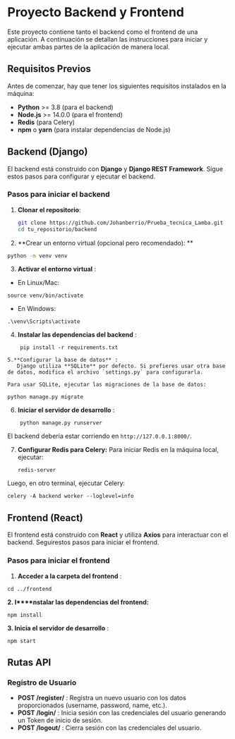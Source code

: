# Proyecto Backend y Frontend

Este proyecto contiene tanto el backend como el frontend de una aplicación. A continuación se detallan las instrucciones para iniciar y ejecutar ambas partes de la aplicación de manera local.

## Requisitos Previos

Antes de comenzar, hay que  tener los siguientes requisitos instalados en la máquina:

- **Python** >= 3.8 (para el backend)
- **Node.js** >= 14.0.0 (para el frontend)
- **Redis** (para Celery)
- **npm** o **yarn** (para instalar dependencias de Node.js)

## Backend (Django)

El backend está construido con **Django** y **Django REST Framework**. Sigue estos pasos para configurar y ejecutar el backend.

### Pasos para iniciar el backend

1. **Clonar el repositorio**:
   ```bash
   git clone https://github.com/Johanberrio/Prueba_tecnica_Lamba.git
   cd tu_repositorio/backend
   ```


2. **Crear un entorno virtual (opcional pero recomendado):		**

```bash
python -m venv venv
```


3. **Activar el entorno virtual** :

* En Linux/Mac:

```
source venv/bin/activate
```

* En Windows:

```
.\venv\Scripts\activate

```


4. **Instalar las dependencias del backend** :

```
    pip install -r requirements.txt
```

    5.**Configurar la base de datos** :
       Django utiliza **SQLite** por defecto. Si prefieres usar otra base de datos, modifica el archivo `settings.py` para configurarla.

    Para usar SQLite, ejecutar las migraciones de la base de datos:

```
python manage.py migrate 
```

6. **Iniciar el servidor de desarrollo** :

```
    python manage.py runserver
```

El backend debería estar corriendo en `http://127.0.0.1:8000/`.

7. **Configurar Redis para Celery:**
   Para iniciar Redis en la máquina local, ejecutar:

   ```
   redis-server

   ```

Luego, en otro terminal, ejecutar Celery:

```
celery -A backend worker --loglevel=info

```


## Frontend (React)

El frontend está construido con **React** y utiliza **Axios** para interactuar con el backend. Seguirestos pasos para iniciar el frontend.

### Pasos para iniciar el frontend

1. **Acceder a la carpeta del frontend** :

```
cd ../frontend

```

**2. I****nstalar las dependencias del frontend:**

```
npm install

```

**3. Inicia el servidor de desarrollo** :

```
npm start

```


## Rutas API

### Registro de Usuario

* **POST /register/** : Registra un nuevo usuario con los datos proporcionados (username, password, name, etc.).
* **POST /login/** : Inicia sesión con las credenciales del usuario generando un Token de inicio de sesión.
* **POST /logout/** : Cierra sesión con las credenciales del usuario.
